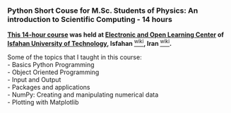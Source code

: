 <H3>Python Short Couse for M.Sc. Students of Physics: An introduction to Scientific Computing - 14 hours</H3>
<p><strong><a href="http://mojtabakhodadadi.physics.iut.ac.ir/content/python-short-couse-physics-student-introduction-scientific-computing-14-hours">This 14-hour course</a> was held at <a href="http://eeoec.iut.ac.ir/">Electronic and Open Learning Center</a> of <a href="http://iut.ac.ir/">Isfahan University of Technology</a>, Isfahan </strong><a href="http://en.wikipedia.org/wiki/Isfahan"><sup>wiki</sup></a><strong>, Iran </strong><a href="http://en.wikipedia.org/wiki/Iran"><sup>wiki</sup></a><strong>.</strong></p>
<p class="rteindent1"><span class="hps">Some of the</span> <span class="hps">topics that</span> <span class="hps">I</span> taught <span class="hps">in</span> this <span class="hps">course: </span><br />
- Basics Python Programming<br />
- Object Oriented Programming<br />
- Input and Output<br />
- Packages and applications<br />
- NumPy: Creating and manipulating numerical data<br />
- Plotting with Matplotlib</p>
